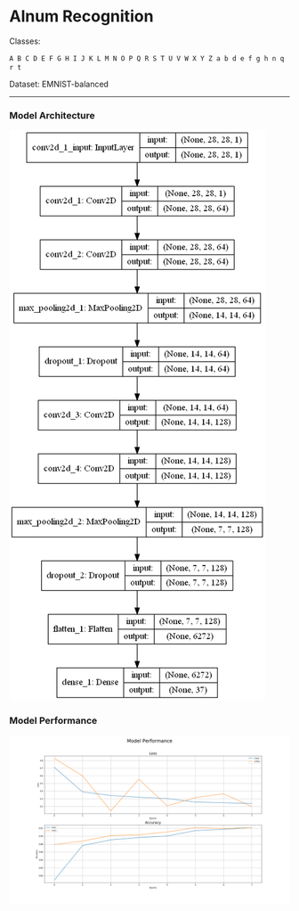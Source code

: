 # Alnum Recognition

Classes:
    
    A B C D E F G H I J K L M N O P Q R S T U V W X Y Z a b d e f g h n q r t

Dataset: EMNIST-balanced          
___
### Model Architecture
![model](model.png)

### Model Performance
![performance](history.png)